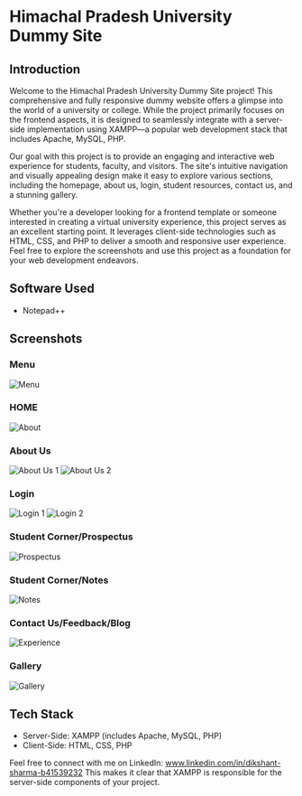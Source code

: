 # Himachal Pradesh University Dummy Site

## Introduction

Welcome to the Himachal Pradesh University Dummy Site project! This comprehensive and fully responsive dummy website offers a glimpse into the world of a university or college. While the project primarily focuses on the frontend aspects, it is designed to seamlessly integrate with a server-side implementation using XAMPP—a popular web development stack that includes Apache, MySQL, PHP.

Our goal with this project is to provide an engaging and interactive web experience for students, faculty, and visitors. The site's intuitive navigation and visually appealing design make it easy to explore various sections, including the homepage, about us, login, student resources, contact us, and a stunning gallery.

Whether you're a developer looking for a frontend template or someone interested in creating a virtual university experience, this project serves as an excellent starting point. It leverages client-side technologies such as HTML, CSS, and PHP to deliver a smooth and responsive user experience. Feel free to explore the screenshots and use this project as a foundation for your web development endeavors.

## Software Used
- Notepad++

## Screenshots

### Menu
![Menu](https://user-images.githubusercontent.com/104151198/196856168-4788aac8-c2c4-48b1-a7a6-be5616129f8a.PNG)

### HOME
![About](https://user-images.githubusercontent.com/104151198/196856390-bf406563-24e8-47bc-bdec-223196123638.png)

### About Us
![About Us 1](https://user-images.githubusercontent.com/104151198/196857650-d6f715d8-f16d-42a0-adb2-2725bd2f0f21.png)
![About Us 2](https://user-images.githubusercontent.com/104151198/196857668-c725ee82-581e-4c2c-ba66-cc28143e30cd.png)

### Login
![Login 1](https://user-images.githubusercontent.com/104151198/196857918-ded88c42-9900-4ec1-a3ef-ba0ed3444594.PNG)
![Login 2](https://user-images.githubusercontent.com/104151198/196857927-929d703b-032c-41a2-a978-4c0d7a4f14fb.PNG)

### Student Corner/Prospectus
![Prospectus](https://user-images.githubusercontent.com/104151198/196857966-b2accf88-829d-4d92-b408-50b30c606f6d.PNG)

### Student Corner/Notes
![Notes](https://user-images.githubusercontent.com/104151198/196857989-bbde73a2-a2de-4c4e-addb-2c2bc0344949.PNG)

### Contact Us/Feedback/Blog
![Experience](https://user-images.githubusercontent.com/104151198/196858244-731c7e20-8c57-4a36-b8e9-1f8c8dc8a07d.PNG)

### Gallery
![Gallery](https://user-images.githubusercontent.com/104151198/196858783-20d3c9b4-3dfe-4cb2-90e1-a5081c97ed90.PNG)

## Tech Stack
- Server-Side: XAMPP (includes Apache, MySQL, PHP)
- Client-Side: HTML, CSS, PHP

Feel free to connect with me on LinkedIn: www.linkedin.com/in/dikshant-sharma-b41539232
This makes it clear that XAMPP is responsible for the server-side components of your project.





